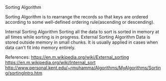 Sorting Algorithm

Sorting Algorithm is to rearrange the records so that keys are ordered according to some well-defined ordering rule(ascending or descending).

Internal Sorting Algorithm
	Sorting all the data to sort is sorted in memory at all times while sorting is in progress.
External Sorting Algorithm
	Data is stored outside memory in small chunks. It is usually applied in cases when data can't fit into memory entirely. 

References:
https://en.m.wikipedia.org/wiki/External_sorting
https://en.m.wikipedia.org/wiki/Internal_sort
http://www.personal.kent.edu/~rmuhamma/Algorithms/MyAlgorithms/Sorting/sortingIntro.htm 